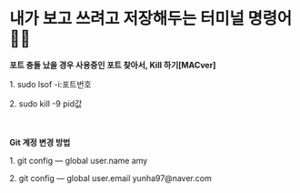 <h1>내가 보고 쓰려고 저장해두는 터미널 명령어👩‍💻</h1>

<b>포트 충돌 났을 경우 사용중인 포트 찾아서, Kill 하기[MACver]</b>
<p>1. sudo lsof -i:포트번호</p>
<p>2. sudo kill -9 pid값</p>
<br>
<br>
<b>Git 계정 변경 방법</b>
<p>1. git config — global user.name amy</p>
<p>2. git config — global user.email yunha97@naver.com</p>
